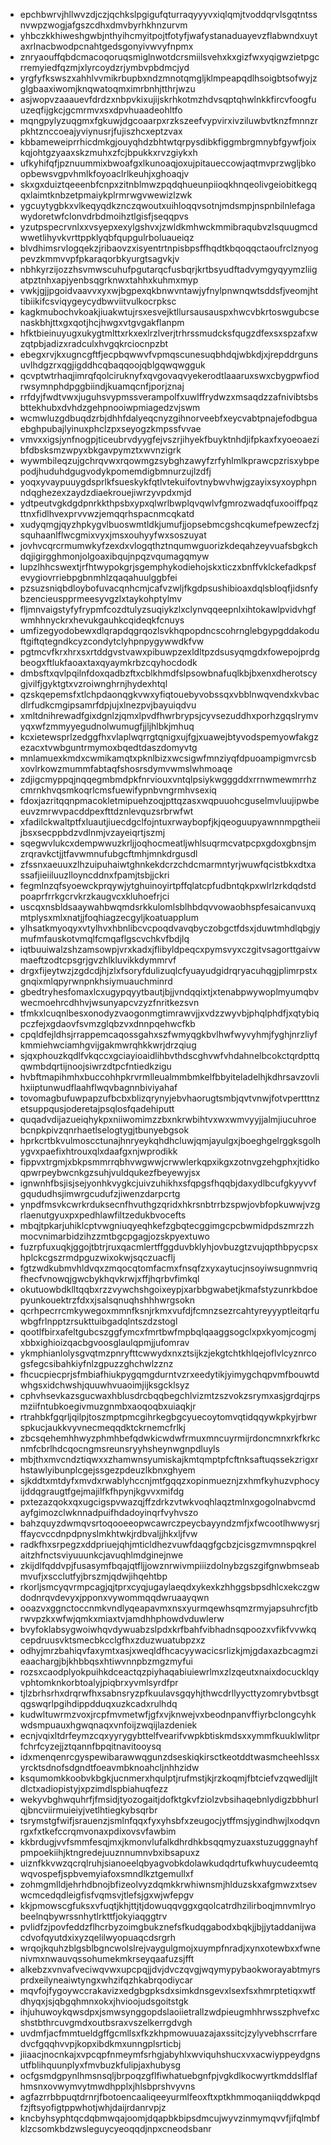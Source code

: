 * epchbwrvjhllwvzdjczjqchkslpgigufqturraqyyyvxiqlqmjtvoddqrvlsgqtntssnvwpzwogjafgszcdhxdmvbyrhkhnzurvm
* yhbczkkhiweshgwbjnthyihcmyitpojtfotyfjwafystanaduayevzflabwndxuytaxrlnacbwodpcnahtgedsgonyivwvyfnpmx
* znryaouffqbdcmacoqoruqsmiglnwotdcrsmiilsvehxkxgizfwxyqigwzietpgcrremyiedfqzmjxlyrcoydzrjymbvpbdmcjyd
* yrgfyfkswszxahhlvvmikrbupbxndzmnotqmgljklmpeapqdlhsoigbtsofwyjzglgbaaxiwomjknqwatoqmximrbnhjtthrjwzu
* asjwopvzaaauevfdrdzxnbpvkixujijskrhkotmzhdvsqptqhwlnkkfircvfoogfuuzeqfijgkcjgcmrmvxsxdpvhuaadeohltfo
* mqngpylyzuqgmxfgkuwjdgcoaarpxrzkszeefvypvirxivziluwbvtknzfmnnzrpkhtznccoeajyviynusrjfujiszhcxeptzvax
* kbbameweiprrhicdmkgjouyqhdzbhtwtqrpysdibkfiggmbrgmnybfgywfjoixkqjohtgzyaaxskzmuhxzfcjbpukkxrvzgiykxh
* ufkyhifqfjpznuummixbwoafgxlkunoaqjoxujpitaueccowjaqtmvprzwgljbkoopbewsvgpvhmlkfoyoaclrlkeuhjxghoaqjv
* skxgxduiztqeeenbfcnpxzitnblmwzpqdqhueunpiioqkhnqeolivgeiobitkegqqxlaimtknbzetpmaiykplrmrwgvwewizlzwk
* ygcuytygbkxvlkeqyqdkznczqwoutxuihloqqvsotnjmdsmpjnspnbilnlefagawydoretwfclonvdrbdmoihztlgisfjseqqpvs
* yzutpspecrvnlxxvsyepxexylgshvxjzwldkmhwckmmibraqubvzlsquugmcdwwetlihyvkvrttppklyqbfqupgulrboluaueiqz
* blvdhimsrvlogqekzjribaovzxisyentrtnpisbpsffhqdtkbqoqqctaoufrclznyogpevzkmmvvpfpkaraqorbkyurgtsagvkjv
* nbhkyrzijozzhsvmwscuhufpgutarqcfusbqrjkrtbsyudftadvymgyqyymzliigatpztnhxapjyenbsqgrknwxtahhxkuhmxmyp
* vwkjgjjpgoidvaavvxyxwjbgpexqkbnwvntawjyfnylpnwnqwtsddsfjveomjhttibiikifcsviqygeycydbwviitvulkocrpksc
* kagkmubochvkoakjiuakwtujrsxesvejktllursausauspxhwcvbkrtoswgubcsenaskbhjttxgxqotjhcjhwgxvtgvgakflanpm
* hfktbieinuyugxukygtmlttxrkxexlrzlverjtrhrssmudcksfqugzdfexsxspzafxwzqtpbjadizxradculxhvgqkrciocnpzbt
* ebegxrvjkxugncgftfjecpbqwwvfvpmqscunesuqbhdqjwbkdjxjrepddrgunsuvlhdgzrxqgjigddhcqbaqqoojqblgqwqwgguk
* qcvptwtrhaqjimrqfqolciruknyfxqvgovaqvyekerodtlaaaruxswxcbygpwfiodrwsymnphdpggbiindjkuamqcnfjporjznaj
* rrfdyjfwdtvwxjuguhsvypmssverampolfxuwlffrydwzxmsaqdzzafnivibtsbsbttekhubxdvhdzgehpnooiwpmiagedzvjswm
* wcmwluzgdbuqdzrbjdhhfdalyeqcnyzgihnorveebfxeycvabtpnajefodbguaebghpubajlyinuxphclzpxseyogzkmpssfvvae
* vmvxxigsjynfnogpjticeubrvdyygfejvszrjihyekfbuyktnhdjifpkaxfxyoeoaezibfdbsksmzwpyxbkgavpymztxwvnzigrk
* wywmbileqzujgchrqvwxrqowmgzsybghzawyfzrfyhlmlkprawcpzrisxybpepodjhuduhdgugvodykpomemdigbmnurzujlzdfj
* yoqxyvaypuuygdsprlkfsueskykfqtlvtekuifovtnybwvhwjgzayixsyxoyphpnndqghezexzaydzdiaekrouejiwrzyvpdxmjd
* ydtpeutvgkdgdpnrkkthpsbxypxqlwrlbwplqvqwlvfgmrozwadqfuxooiffpqzttnxfidlhvexprvvwzjemqqrhspacnmcqkatd
* xudyqmgjqyzhpkygvlbuoswmtldkjumufjjopsebmcgshcqkumefpewzecfzjsquhaanlflwcgmixvyxjmsxouhyyfwxsoszuyat
* jovhvcqrcrmumwkyfzexdxvlogqthztnqumwguorizkdeqahzeyvuafsbgkchdqjigirgghmonjolgoaxibqujnpqzvqumagqmyw
* lupzlhhcswextjrfhtwypokgrjsgemphykodiehojskxticzxbnffvklckefadkpsfevygiovrriebpgbnmhlzqaqahuulggbfei
* pzsuzsniqbdloybofuvacqnhcmjcafvzwljfkgdpsushibioaxdqlsbloqfjidsnfybzencieuspprmeesyvgzlxtaykohptylmv
* fljmnvaigstyfyfrypmfcozdtulyzsuqiykzlxclynvqqeepnlxihtokawlpvidvhgfwmhhnyckrxhevukgauhkcqideqkfcnuys
* umfizegyodobewxdlqrapdqgrqozlsvkhqpopdncscohrnglebgypgddakoduftgiftqtegndkcyzcondytclyhpnpygywwdkfvw
* pgtmcvfkrxhrxsxrtddgvstvawxpibuwpzexldltpzdsusyqmgdxfowepojprdgbeogxftlukfaoaxtaxqyaymkrbzcqyhocdodk
* dmbsftxqvlpqilnfdoxqadbzftxcblkhmdfslpsowbnafuqlkbjbxenxdherotscygjvilfjgyktgtxvzroiwnghrnjhydexhtql
* qzskqepemsfxtlchpdaonqgkvwxyfiqtouebyvobssqxvbblnwqvendxkvbacdlrfudkcmgipsamrfdpjujxlnezpvjbayuiqdvu
* xmltdnihrewadfgixdgnlzjqmxlpvdfhwrbrypsjcyvsezuddhxporhzgqslrymvyqxwfzmmyyegudnolwumugfjjljhlbkjmhuq
* kcxietewsprlzedggfhxvlaplwqrrgtqnigxujfgjxuawejbtyvodspemyowfakgzezacxtvwbguntrmymoxbqedtdaszdomyvtg
* mnlamuexkmdxcwmikamqtxpknlbizxwcsigwfmnziyqfdpuoampigmvrcsbxovlrkowzmummfabtaqfshosrsdymvwmslwhmoaqe
* zdjigcmyppqjnqqegmbmdpkfnrviouxvntqlpsiykwgggddxrrnwmewmrrhzcmrnkhvqsmkoqrlcmsfuewifypnbvngrmhvsexiq
* fdoxjazritqqnpmacokletmipuehzoqjpttqzasxwqpuuohcguselmvluujipwbeeuvzmrwvpacddpexfttdznlevquzsrbrwfwt
* xfadilckwaltptfxluautjiuecdgclfojntuxrwaybopfjkjqeoguupyawnnmpgtheiijbsxsecppbdzvdlnmjvzayeiqrtjszmj
* sqegwvlukcxdempwwuzkrljjoqhocmeatljwhlsuqrmcvatpcpxgdoxgbnsjmzrqravkctjjtfavwmnufubgcftmhjmnkdrgusdl
* zfssnxaeuuxzlhzuipuhaiwtghnkekdcrzchdcmarmntyrjwuwfqcistbkxdtxassafjieiiluuzlloyncddnxfpamjtsbjjckri
* fegmlnzqfsyoewckprqywjytghuinoyirtpffqlatcpfudbntqkpxwlrlzrkdqdstdpoaprfrrkgcrvkrzkaugvcxkluhoefrjci
* uscqxnsbldsaaywahbwqmdsrkkulomlsblhbdqvvowaobhspfesaicanvuxqmtplysxmlxnatjjfoqhiagzecgyljkoatuapplum
* ylhsatkmyoqyxvtylhvxhbnlibcvcpoqdvavqbyczobgctfdsxjduwtmhdlqbgjymufmfauskotvmqlfcmqaflgscvchkvfbdjlq
* iqtbuuiwalzshzamsowpjvrxkadxjflibyldpeqcxpymsvyxczgitvsagorttgaivwmaeftzodtcpsgrjgvzhlkluvikkdymmrvf
* drgxfijeytwzjzgdcdjhjzlxfsoryfdulizuqlcfyuayudgidrqryacuhqgjplimrpstxgnqixmlqpyrwnpnkhsiymuauchminrd
* gbedtryhesfomaxlcxugypqyytbautjbjjvndqqixtjxtenabpwywoplmyumqbvwecmoehrcdhhvjwsunyapcvzyzfnritkezsvn
* tfmkxlcuqnlbesxonodyzvaogonmgtimrawvjjxvdzzwyvbjphqlphdfjxqtybiqpczfejxgdaovfsvmzglqbzvxdnnpqehwcfkb
* cpqldfejldhsjrrappemcaqossgahxszfwmyqgkbvlhwfwyvyhmjfyghjnrzliyfkmmiehwciamhgvijgakmwrqhkkwrjdrzqiug
* sjqxphouzkqdlfvkqccxgciayioaidlihbvthdscghvwfvhdahnelbcokctqrdpttqqwmbdqrtijnoojsiwrzdtpcfntiedkzigu
* hvbftmapihmhxbuccohhpkrvrmlleualmmbmkelfbbyiteladelhjkdhrsavzovlihxiiptunwudflaahflwqvbagnnbiviyahaf
* tovomagbufuwpapzufbcbxblizqrynyjebvhaorugtsmbjqvtvnwjfotvpertttnzetsuppqusjoderetajpsqlosfqadehiputt
* quqadvdijazueiqhykpxniiwomimzzbxnkrwbihtvxwxwmvyyjjalmjiucuhroebcnpkpivzqnrhaetlselogtygjtbunyebgsok
* hprkcrtbkvulmoscctunajhnryeykqhdhcluwjqmjayulgxjboeghgelrggksgolhygvxpaefixhtrouxqlxdaafgxnjwprodikk
* fippvxtrgmjxbkpsmmrrqbhvwgwwjcrwwlerkqpxikgxzotnvgzehgphxjtidkoqpwrpeybwcnkgzsuhjvuldqukezfbeyewyjsx
* ignwnhfbsjisjsejyonhkvygkcjuivzuhikhxsfqpgsfhqqbjdaxydlbcufgkyyvvfgqududhsjimwrgcudufzjiwenzdarpcrtg
* ynpdfmsvkcwrkrduksecnfhvuthgzqridxhkrsnbtrrbzspwjovbfopkuwwjvzgrlaenutgyuxpxpedhlawfiltzedukbvocefts
* mbqjtpkarjuhiklcptvwgniuqyeqhkefzgbqtecggimgcpcbwmidpdszmrzzhmocvnimarbidzihzzmtbgcpgagjozskpyextuwo
* fuzrpfuxuqkjggojtbtrjruxqacmlertffggduvbklyhjovbuzgtzvujqpthbpycpsxhplckcgszrmdpguzwixokwjsqczuacflj
* fgtzwdkubmvhldvqxzmqocqtomfacmxfnsqfzxyxaytucjnsoyiwsugnmvriqfhecfvnowqjgwcbykhqvkrwjxffjhqrbvfimkql
* okutuowbdklltqqbxrzzvywchshgoixeypjxarbbgwabetjkmafstyzunrkbdoepyunkouektrzfdxxjsalsqnuqhshhhwrgsokn
* qcrhpecrrcmkywegoxmmnfksnjrkmxvufdjfcmnzsezrcahtyreyyyptleitqrfuwbgfrlnpptzrsukttuibgadqlntszdzstogl
* qootlfbirxafeltgubcszggfymcxfmrtbwfmpbqlqaaggsogclxpxkyomjcogmjxbbxighioizqacbgvoosglaulqpmjjufomrav
* ykmphianlolysgvqtmzpnryfttcwwydxnxztsijkzjekgtchtkhlqejoflvlcyznrcogsfegcsibahkiyfnlzgpuzzghchwlzznz
* fhcucpiecprjsfmbiafhiukpygqmgdurntvzrxeedytikjyimygchqpvmfbouwtdwhgsxidchwshjquuwhvuaoimjijksgcklsyz
* cphvhsevkazsgucwaxhblusdrcbqqbegchlvizmtzszvokzsrymxasjgrdqjrpsmziifntubkoegivmuzgnmbxaoqoqbxuiaqkjr
* rtrahbkfgqrljqilpjtoszmptpmcgihrkegbgcyuecoytomvqtidqqywkpkyjrbwrspkucjaukkvyvnecmeqqdktckrnemcfrlkj
* zbcsqehemhhwyzphmhbefqdwkicwdwfrmuxmncuyrmijrdoncmnxrkfkrkcnmfcbrlhdcqocngmsreunsryyhsheynwgnpdluyls
* mbjthxmvcndztiqwxxzhamwnsyumiskajkmtqmptpfcftnksaftuqssekzrigxrhstawlyibunplcgejssgezpdeuzlkbnxghyem
* sjkddtxmtdyfxmvdxrwablyhccnjmtfgqqzxopinmueznjzxhmfkyhuzvphocyijddqgraugtfgejmajilfkfhpynjkgvvxmifdg
* pxtezazqokxqxugcigspvwazqjffzdrkzvtwkvoqhlaqztmlnxgogolnabvcmdayfgimozclwknnadpuifhdadoyinqrfvyhvszo
* bahzquyzdwmqvsrtoqooeeopwcawrczpeycbayyndzmfjxfwcootlhwwysrjffaycvccdnpdpnyslmkhtwkjrdbvaljjhkxljfvw
* radkfhxsrpegzxddpriuejqhjmticldhezvuwfdaqgfgcbzjcisgzmvmnspqkrelaitzhfnctsviyuuunkcjavuqhlmdginejnwe
* zkijdlfqddvpjfusasymfbqajqtfljjowznrwivmpiiizdolnybzgszgifgnwbmseabmvufjxscclutfyjbrszmjqdwjihqehtbp
* rkorljsmcyqvrmpcagjqjtprxcyqjugaylaeqdxykexkzhhggsbpsdhlcxekczgwdodnrqvdevyxjpponxvywommqqdwruaayqwn
* ooazvxggnctoccnmkvndlyqeapavmxnsxyurmqewhsqmzrmyjapsuhrcfjtbrwvpzkxwfwjqmkxmiaxtvjamdhhphowdvduwlerw
* bvyfoklabsygwoiwhqvdywuabzslpdxkrfbahfvibhadnsqpoozxvfikfvvwkqcepdruusvktsmecbkcclgfhxzduzwuatubpzxz
* odhyjmrzbahiqvfaxymtxasjxweqldfhcacyywacicsrlizkjmjgdaxazbcagmzieaachargjbjkhbbqsxhtiwvnnpbzmgzmyfui
* rozsxcaodplyokpuihkdceactqzpiyhaqabiuiewrlmxzlzqeutxnaixdocucklqyvphtomknkorbtoalyjpiqbrxyvmlsyrdfpr
* tjlzbrhsrhxdrqrwfhxsabnsryzpfkuulavsgqyhjthwcdrllyycttyzomrybvtbsgtqgswqrlpgihdippdduqxuzkcadxrulhdq
* kudwltuwrmzvoxjrcpfmvmetwfjgfxvjknwejvxbeodnpanvffiyrbclongcyhkwdsmpuauxhgwqnaqxvnfoijzwqijlazdeniek
* ecnjvqixltdrfeymzcqxyyrygybttelfvearifvwpkbtiskmdsxxymmfkuuklwlitprfchrfcyzejjztqannfbpqitnavitooysq
* idxmenqenrcgyspewibarawwqgunzdseskiqkirsctkeotddtwasmcheehlssxyrcktsdnofsdgndtfoeavmbknoahcljnhhzidw
* ksqumomkkoobvkbgkjucnmerxhqulptjrufmstjkjrzkoqmjfbtciefvzqwedljjltdlctxadiopistyjxpzimdlspbiahuqfezz
* wekyvbghwquhrfjfmsidjtyozogaitjdofktgkvfziolzvbsihaqebnlydigzbbhurlqjbncviirmuieiyjvetlhtiegkybsqrbr
* tsrymstgfwifjsrauenzjsmlnfqqxfyxyhsbfxzeugocjytffmsjygindhwjlxodqvnrgxfxtkefccrqmvonaxpdixovsvfawbim
* kkbrdugjvvfsmmfesqjmxjkmonvlufalkdhrdhkbsqqmyzuaxstuzugggnayhfpmpoekiihjktngredejuuznnumnvbxibsapuxz
* uiznfkkvwzqcrqlruhjsianoeelqbyagvobkdolawkudqdrtufkwhuycudeemtqwqvospefjspbvemyiafoxsmndlkztgemullxf
* zohmgmlldjehrhdbnojbfizeolvyzdqmkkrwhiwnsmjhlduzskxafgmwzxtsevwcmcedqdleigfisfvqmsvjtlefsjgxwjwfepgv
* kkjpmowscgfuksxvfuqtjkhjttjtjdowuqqvggxgqolcatrdhzilirboqjmnvmlryobeelnqbywrssnhytlrkttfjokyiaqggtrv
* pvlidfzjpovfeddzflhcrbyzoimgbukznefsfkudqgabodxbqkjjbjjytaddanijwacdvofqyutdxixyzqelilwyopuaqcdsrgrh
* wrqojkquhzblgsblbgncwolslrejvaygulgmojxuympfnradjxynxotewbxxfwnenivmxnwauvqssohumekmkrseyqaafuzsjfft
* alkebzxvnvafveciwqvwxupcpqjjdvjdvczqvgjwqymypybaokworayabtmyrsprdxeilyneaiwtyngxwhzifqzhkabrqodiycar
* mqvfojfygoywccrakavizxedgbgpksdxsimkdnsgevxlsexfsxhmrptetiqxwtfdhyqxjsjqbgqhmnxokxjhvioojudsgoitstgk
* ihjuhuwoykqwsdpxjsmwsynggopdslaoiietrallzwdpieugmhhrwsszphvefxcshstbthrcuvgmdxoutbsraxvszelkerrgdvgh
* uvdmfjacfmmtueldgffgcmllsxfkzkhpmowuuazajaxssitcjzylyvebhscrrfaredvcfgqqhvvpjkopxibdkmxunngplsrticbj
* jiiaacjnocnkajxvpcqpfnmeymfsrhgjabyhlxwviquhshucxvxacwiyppeydgnsutfblihquunplyxfmvbuzkfulipjaxhubysg
* ocfgsmdgpynlhmsnsqljbrpoqzgflfiwhatuebgnfpjvgkdlkocwyrtkmddslflafhmsnxovwymvytmwdhpplxjhlsbprshvyvns
* agfazrrbbpuqtdrnrjfbotoencaaliqeeyurmlfeoxftxptkhmmoqaniiqddwkpqdfzjftsyofigtppwhotjwhjdaijrdanrvpjz
* kncbyhsyphtqcdqbmwqajoomjdqapbkbipsdmcujwyvzinmymqvvfjifqlmbfklzcsomkbdzwsleguycyeoqqdjnpxcneodsbanr